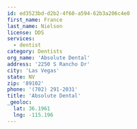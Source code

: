 ```yaml
---
id: ed3523bd-d2b2-4f60-a594-62b3a206c4e0
first_name: France
last_name: Nielson
license: DDS
services:
  - dentist
category: Dentists
org_name: 'Absolute Dental'
address: '2250 S Rancho Dr'
city: 'Las Vegas'
state: NV
zip: '89102'
phone: '(702) 291-2031'
title: 'Absolute Dental'
_geoloc:
  lat: 36.1961
  lng: -115.196
---
```

